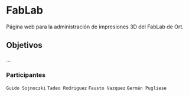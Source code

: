 # FabLab

Página web para la administración de impresiones 3D del FabLab de Ort.

## Objetivos 

...

### Participantes
`Guido Sojnoczki`
`Tadeo Rodriguez`
`Fausto Vazquez`
`Germán Pugliese`

